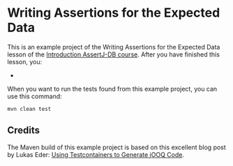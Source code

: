 # Writing Assertions for the Expected Data

This is an example project of the Writing Assertions for the Expected Data lesson of the
[Introduction AssertJ-DB course](). After you have finished this lesson, you:

*

When you want to run the tests found from this example project, you can use this command:

    mvn clean test

## Credits

The Maven build of this example project is based on this excellent blog post by Lukas Eder: 
[Using Testcontainers to Generate jOOQ Code](https://blog.jooq.org/using-testcontainers-to-generate-jooq-code/).